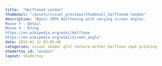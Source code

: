 ```yaml
---
title:  "Halftoned London"
thumbnail: "/assets/visual_previews/thumbnail_halftoned-london"
description: "Basic CMYK Halftoning with varying screen angles.
Mouse Y - Detail
Mouse X - DJing
https://en.wikipedia.org/wiki/Halftone
https://en.wikipedia.org/wiki/Screen_angle"
date: 2019-01-12 03:05:06
categories: visual shader glsl texture dither halftone cmyk printing
shadertoy_id: "wssGzs" 
layout: shadertoy
---
```

